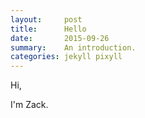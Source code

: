 ```yaml
---
layout:     post
title:      Hello
date:       2015-09-26
summary:    An introduction.
categories: jekyll pixyll
---
```


Hi,

I'm Zack.
